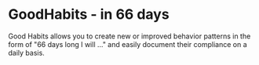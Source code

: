 # GoodHabits - in 66 days

Good Habits allows you to create new or improved behavior patterns in the form of "66 days long I will ..." and easily document their compliance on a daily basis.
